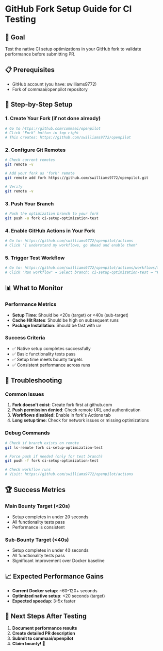 # GitHub Fork Setup Guide for CI Testing

## 🎯 Goal
Test the native CI setup optimizations in your GitHub fork to validate performance before submitting PR.

## 📋 Prerequisites
- GitHub account (you have: swilliams9772)
- Fork of commaai/openpilot repository

## 🚀 Step-by-Step Setup

### 1. Create Your Fork (if not done already)
```bash
# Go to https://github.com/commaai/openpilot
# Click "Fork" button in top right
# This creates: https://github.com/swilliams9772/openpilot
```

### 2. Configure Git Remotes
```bash
# Check current remotes
git remote -v

# Add your fork as 'fork' remote
git remote add fork https://github.com/swilliams9772/openpilot.git

# Verify
git remote -v
```

### 3. Push Your Branch
```bash
# Push the optimization branch to your fork
git push -u fork ci-setup-optimization-test
```

### 4. Enable GitHub Actions in Your Fork
```bash
# Go to: https://github.com/swilliams9772/openpilot/actions
# Click "I understand my workflows, go ahead and enable them"
```

### 5. Trigger Test Workflow
```bash
# Go to: https://github.com/swilliams9772/openpilot/actions/workflows/test_native_setup.yaml
# Click "Run workflow" → Select branch: ci-setup-optimization-test → "Run workflow"
```

## 📊 What to Monitor

### Performance Metrics
- **Setup Time**: Should be <20s (target) or <40s (sub-target)
- **Cache Hit Rates**: Should be high on subsequent runs
- **Package Installation**: Should be fast with uv

### Success Criteria
- ✅ Native setup completes successfully
- ✅ Basic functionality tests pass
- ✅ Setup time meets bounty targets
- ✅ Consistent performance across runs

## 🐛 Troubleshooting

### Common Issues
1. **Fork doesn't exist**: Create fork first at github.com
2. **Push permission denied**: Check remote URL and authentication
3. **Workflows disabled**: Enable in fork's Actions tab
4. **Long setup time**: Check for network issues or missing optimizations

### Debug Commands
```bash
# Check if branch exists on remote
git ls-remote fork ci-setup-optimization-test

# Force push if needed (only for test branch)
git push -f fork ci-setup-optimization-test

# Check workflow runs
# Visit: https://github.com/swilliams9772/openpilot/actions
```

## 🏆 Success Metrics

### Main Bounty Target (<20s)
- Setup completes in under 20 seconds
- All functionality tests pass
- Performance is consistent

### Sub-Bounty Target (<40s)
- Setup completes in under 40 seconds
- All functionality tests pass
- Significant improvement over Docker baseline

## 📈 Expected Performance Gains
- **Current Docker setup**: ~60-120+ seconds
- **Optimized native setup**: <20 seconds (target)
- **Expected speedup**: 3-5x faster

## 🎯 Next Steps After Testing
1. **Document performance results**
2. **Create detailed PR description**
3. **Submit to commaai/openpilot**
4. **Claim bounty! 🎉**